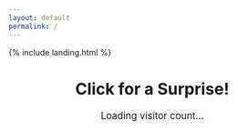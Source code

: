 ```yaml
---
layout: default
permalink: /
---
```


<link rel="shortcut icon" type="image/x-icon" href="{{ "/image/favicon.ico" | prepend: site.baseurl }}">
{% include landing.html %}

<style>
  .page-title {
    text-align: center;
    cursor: pointer;
  }

  /* Styling for the counter display */
  #visitor-counter {
    text-align: center;
    font-size: 1.2em;
    margin-top: 20px;
  }

  .overlay {
    position: fixed;
    top: 0;
    left: 0;
    width: 100%;
    height: 100%;
    background: black;
    opacity: 0;
    pointer-events: none;
    transition: opacity 1s;
    z-index: 10;
  }

  .overlay.active {
    opacity: 1;
    pointer-events: auto;
  }

  #videoContainer {
    display: none;
    position: fixed;
    top: 50%;
    left: 50%;
    transform: translate(-50%, -50%);
    z-index: 20;
  }

  #videoContainer video {
    width: 100%;
    height: auto;
    pointer-events: none;
  }
</style>

<h1 class="page-title">Click for a Surprise!</h1>

<!-- Visitor counter display (integration code from our documentation) -->
<div id="visitor-counter">Loading visitor count...</div>

<div class="overlay"></div>

<div id="videoContainer">
  <div class="video-overlay" style="position: absolute; top: 0; left: 0; width: 150%; height: 150%; z-index: 30;"></div>
  <video id="surpriseVideo" src="/sounds/Edit.mp4"></video>
</div>

<script>
  // Surprise video functionality
  document.querySelector('.page-title').addEventListener('click', function() {
    var overlay = document.querySelector('.overlay');
    var videoContainer = document.getElementById("videoContainer");
    var video = document.getElementById("surpriseVideo");

    overlay.classList.add('active');

    setTimeout(function() {
      videoContainer.style.display = "block";
      video.play();
    }, 1000);

    video.addEventListener('ended', function() {
      location.reload();
    });
  });

  // When the DOM is fully loaded, fetch and display the visitor counter from the API
  document.addEventListener("DOMContentLoaded", function() {
    // Replace 'YOUR_API_KEY' with your actual API key
    const apiKey = 'db212e1cd2d04ec17cc7097d96f0c1e52608b237';
    const apiUrl = 'https://api.cptmilk.xyz/visit?api_key=' + apiKey;

    fetch(apiUrl)
      .then(response => response.json())
      .then(data => {
        document.getElementById('visitor-counter').textContent = 'Visitor Count: ' + data.visitor_count;
      })
      .catch(error => {
        console.error('Error fetching visitor count:', error);
        document.getElementById('visitor-counter').textContent = 'Error loading visitor count.';
      });
    
    var attribution = document.getElementById("attribution");
    if (attribution) {
        attribution.style.display = "none";
    }
});  
</script>
